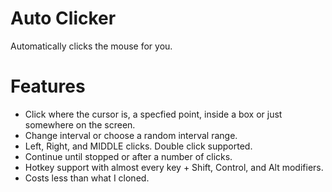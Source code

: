 # Auto Clicker
Automatically clicks the mouse for you.

# Features
- Click where the cursor is, a specfied point, inside a box or just somewhere on the screen.
- Change interval or choose a random interval range.
- Left, Right, and MIDDLE clicks. Double click supported.
- Continue until stopped or after a number of clicks.
- Hotkey support with almost every key + Shift, Control, and Alt modifiers.
- Costs less than what I cloned.